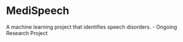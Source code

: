 # MediSpeech
A machine learning project that identifies speech disorders. - Ongoing Research Project
